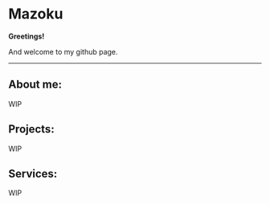 # Mazoku

**Greetings!**

And welcome to my github page.

---

## About me:
WIP

## Projects:
WIP

## Services:
WIP
